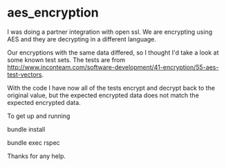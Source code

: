aes_encryption
==============

I was doing a partner integration with open ssl. We are encrypting using AES and they are decrypting in a different language.

Our encryptions with the same data differed, so I thought I'd take a look at some known test sets. The tests are from http://www.inconteam.com/software-development/41-encryption/55-aes-test-vectors.

With the code I have now all of the tests encrypt and decrypt back to the original value, but the expected encrypted data does not match the expected encrypted data.



To get up and running 

bundle install

bundle exec rspec 

Thanks for any help.